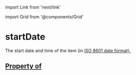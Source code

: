 import Link from 'next/link'
  
import Grid from '@components/Grid'

# startDate

The start date and time of the item (in <a href="http://en.wikipedia.org/wiki/ISO_8601">ISO 8601 date format</Link>).

## Property of



